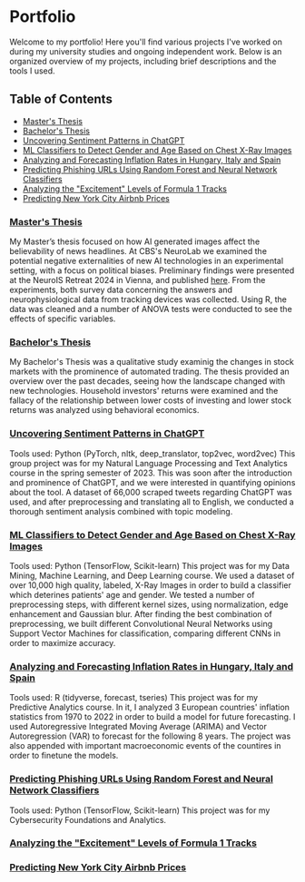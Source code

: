 # Portfolio

Welcome to my portfolio! Here you'll find various projects I've worked on during my university studies and ongoing independent work. Below is an organized overview of my projects, including brief descriptions and the tools I used.

## Table of Contents
- [Master's Thesis](#masters-thesis)
- [Bachelor's Thesis](#bachelors-thesis)
- [Uncovering Sentiment Patterns in ChatGPT](#uncovering-sentiment-patterns-in-chatgpt)
- [ML Classifiers to Detect Gender and Age Based on Chest X-Ray Images](#ml-classifiers-to-detect-gender-and-age-based-on-chest-x-ray-images)
- [Analyzing and Forecasting Inflation Rates in Hungary, Italy and Spain](#analyzing-and-forecasting-inflation-rates-in-hungary-italy-and-spain)
- [Predicting Phishing URLs Using Random Forest and Neural Network Classifiers](#predicting-phishing-urls-using-random-forest-and-neural-network-classifiers)
- [Analyzing the "Excitement" Levels of Formula 1 Tracks](#analyzing-the-excitement-levels-of-formula-1-tracks)
- [Predicting New York City Airbnb Prices](#predicting-new-york-city-airbnb-prices)




### [Master's Thesis](https://github.com/jenototh/portfolio/blob/main/university-projects/theses/msc_thesis_no_appendix.pdf)

My Master’s thesis focused on how AI generated images affect the believability of news headlines. At CBS's NeuroLab we examined the potential negative externalities of new AI technologies in an experimental setting, with a focus on political biases. Preliminary findings were presented at the NeuroIS Retreat 2024 in Vienna, and published [here](https://link.springer.com/chapter/10.1007/978-3-031-71385-9_4). From the experiments, both survey data concerning the answers and neurophysiological data from tracking devices was collected. Using R, the data was cleaned and a number of ANOVA tests were conducted to see the effects of specific variables.


### [Bachelor's Thesis](https://github.com/jenototh/portfolio/blob/main/university-projects/theses/bsc_thesis.pdf)

My Bachelor's Thesis was a qualitative study examinig the changes in stock markets with the prominence of automated trading. The thesis provided an overview over the past decades, seeing how the landscape changed with new technologies. Household investors' returns were examined and the fallacy of the relationship between lower costs of investing and lower stock returns was analyzed using behavioral economics.


### [Uncovering Sentiment Patterns in ChatGPT](https://github.com/jenototh/portfolio/tree/main/university-projects/uncovering-sentiment-patterns-in-chatgpt)

Tools used: Python (PyTorch, nltk, deep_translator, top2vec, word2vec)
This group project was for my Natural Language Processing and Text Analytics course in the spring semester of 2023. This was soon after the introduction and prominence of ChatGPT, and we were interested in quantifying opinions about the tool. A dataset of 66,000 scraped tweets regarding ChatGPT was used, and after preprocessing and translating all to English, we conducted a thorough sentiment analysis combined with topic modeling.


### [ML Classifiers to Detect Gender and Age Based on Chest X-Ray Images](https://github.com/jenototh/portfolio/tree/main/university-projects/chest-x-ray-classifier)

Tools used: Python (TensorFlow, Scikit-learn)
This project was for my Data Mining, Machine Learning, and Deep Learning course. We used a dataset of over 10,000 high quality, labeled, X-Ray Images in order to build a classifier which deterines patients' age and gender. We tested a number of preprocessing steps, with different kernel sizes, using normalization, edge enhancement and Gaussian blur. After finding the best combination of preprocessing, we built different Convolutional Neural Networks using Support Vector Machines for classification, comparing different CNNs in order to maximize accuracy.


### [Analyzing and Forecasting Inflation Rates in Hungary, Italy and Spain](https://github.com/jenototh/portfolio/tree/main/university-projects/forecasting-inflation)

Tools used: R (tidyverse, forecast, tseries)
This project was for my Predictive Analytics course. In it, I analyzed 3 European countries' inflation statistics from 1970 to 2022 in order to build a model for future forecasting. I used Autoregressive Integrated Moving Average (ARIMA) and Vector Autoregression (VAR) to forecast for the following 8 years. The project was also appended with important macroeconomic events of the countires in order to finetune the models.


### [Predicting Phishing URLs Using Random Forest and Neural Network Classifiers](https://github.com/jenototh/portfolio/tree/main/university-projects/phishing-url-detection)

Tools used: Python (TensorFlow, Scikit-learn)
This project was for my Cybersecurity Foundations and Analytics. 


### [Analyzing the "Excitement" Levels of Formula 1 Tracks](https://github.com/jenototh/portfolio/tree/main/university-projects/formula1-circuit-analysis)



### [Predicting New York City Airbnb Prices](https://github.com/jenototh/portfolio/tree/main/university-projects/NY-Airbnb)


